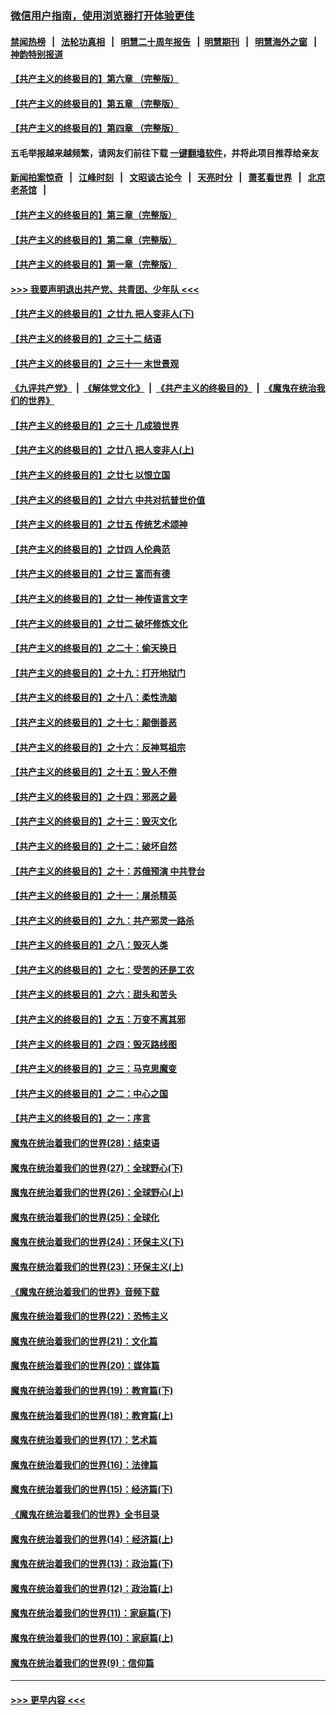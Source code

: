 ### [微信用户指南，使用浏览器打开体验更佳](https://github.com/gfw-breaker/banned-news1/blob/master/indexes/wechat-guide.md?t=0)
#### [禁闻热榜](热点新闻.md?t=0)  &nbsp;&nbsp;|&nbsp;&nbsp; [法轮功真相](https://github.com/gfw-breaker/truth/blob/master/README.md?t=0) &nbsp;&nbsp;|&nbsp;&nbsp; [明慧二十周年报告](https://github.com/gfw-breaker/mh-reports/blob/master/README.md?t=0) &nbsp;&nbsp;|&nbsp;&nbsp;[明慧期刊](https://github.com/gfw-breaker/mh-qikan) &nbsp;&nbsp;|&nbsp;&nbsp; [明慧海外之窗](https://github.com/gfw-breaker/mh-news/blob/master/README.md?t=0) &nbsp;&nbsp;|&nbsp;&nbsp; [神韵特别报道](https://github.com/gfw-breaker/mh-news/blob/master/shenyun.md?t=0)
#### [【共产主义的终极目的】第六章 （完整版）](../pages/nsc422/n11428913.md?t=02140522) 
#### [【共产主义的终极目的】第五章 （完整版）](../pages/nsc422/n11428912.md?t=02140522) 
#### [【共产主义的终极目的】第四章 （完整版）](../pages/nsc422/n11428907.md?t=02140522) 
#### 五毛举报越来越频繁，请网友们前往下载 [一键翻墙软件](https://github.com/gfw-breaker/ssr-accounts)，并将此项目推荐给亲友
#### [新闻拍案惊奇](https://github.com/gfw-breaker/banned-news1/blob/master/pages/link4.md) &nbsp;&nbsp;|&nbsp;&nbsp; [江峰时刻](https://github.com/gfw-breaker/banned-news1/blob/master/pages/link4.md) &nbsp;&nbsp;|&nbsp;&nbsp; [文昭谈古论今](https://github.com/gfw-breaker/banned-news1/blob/master/pages/link4.md) &nbsp;&nbsp;|&nbsp;&nbsp; [天亮时分](https://github.com/gfw-breaker/banned-news1/blob/master/pages/link4.md) &nbsp;&nbsp;|&nbsp;&nbsp; [萧茗看世界](https://github.com/gfw-breaker/banned-news1/blob/master/pages/link4.md) &nbsp;&nbsp;|&nbsp;&nbsp; [北京老茶馆](https://github.com/gfw-breaker/banned-news1/blob/master/pages/link4.md) &nbsp;&nbsp;|&nbsp;&nbsp; 
#### [【共产主义的终极目的】第三章（完整版）](../pages/nsc422/n11428848.md?t=02140522) 
#### [【共产主义的终极目的】第二章（完整版）](../pages/nsc422/n11428831.md?t=02140522) 
#### [【共产主义的终极目的】第一章（完整版）](../pages/nsc422/n11417651.md?t=02140522) 
#### [>>> 我要声明退出共产党、共青团、少年队 <<<](https://github.com/begood0513/goodnews/blob/master/quit/letter.md) 
#### [【共产主义的终极目的】之廿九 把人变非人(下)](../pages/nsc422/n11344140.md?t=02140522) 
#### [【共产主义的终极目的】之三十二 结语](../pages/nsc422/n11360535.md?t=02140522) 
#### [【共产主义的终极目的】之三十一 末世景观](../pages/nsc422/n11351129.md?t=02140522) 
#### [《九评共产党》](https://github.com/begood0513/9ping.md/blob/master/README.md) &nbsp;|&nbsp; [《解体党文化》](../../../../jtdwh.md/blob/master/README.md)  &nbsp;|&nbsp; [《共产主义的终极目的》](../../../../gczydzjmd.md/blob/master/README.md) &nbsp;|&nbsp; [《魔鬼在统治我们的世界》](../../../../mgztzwmdsj.md/blob/master/README.md) 
#### [【共产主义的终极目的】之三十 几成狼世界](../pages/nsc422/n11348280.md?t=02140522) 
#### [【共产主义的终极目的】之廿八 把人变非人(上)](../pages/nsc422/n11340492.md?t=02140522) 
#### [【共产主义的终极目的】之廿七 以恨立国](../pages/nsc422/n11336944.md?t=02140522) 
#### [【共产主义的终极目的】之廿六 中共对抗普世价值](../pages/nsc422/n11324785.md?t=02140522) 
#### [【共产主义的终极目的】之廿五 传统艺术颂神](../pages/nsc422/n11296396.md?t=02140522) 
#### [【共产主义的终极目的】之廿四 人伦典范](../pages/nsc422/n11296397.md?t=02140522) 
#### [【共产主义的终极目的】之廿三 富而有德](../pages/nsc422/n11283598.md?t=02140522) 
#### [【共产主义的终极目的】之廿一 神传语言文字](../pages/nsc422/n11263265.md?t=02140522) 
#### [【共产主义的终极目的】之廿二 破坏修炼文化](../pages/nsc422/n11245728.md?t=02140522) 
#### [【共产主义的终极目的】之二十：偷天换日](../pages/nsc422/n11238846.md?t=02140522) 
#### [【共产主义的终极目的】之十九：打开地狱门](../pages/nsc422/n11206376.md?t=02140522) 
#### [【共产主义的终极目的】之十八：柔性洗脑](../pages/nsc422/n11199994.md?t=02140522) 
#### [【共产主义的终极目的】之十七：颠倒善恶](../pages/nsc422/n11179782.md?t=02140522) 
#### [【共产主义的终极目的】之十六：反神骂祖宗](../pages/nsc422/n11166798.md?t=02140522) 
#### [【共产主义的终极目的】之十五：毁人不倦](../pages/nsc422/n11166792.md?t=02140522) 
#### [【共产主义的终极目的】之十四：邪恶之最](../pages/nsc422/n11150249.md?t=02140522) 
#### [【共产主义的终极目的】之十三：毁灭文化](../pages/nsc422/n11135227.md?t=02140522) 
#### [【共产主义的终极目的】之十二：破坏自然](../pages/nsc422/n11135214.md?t=02140522) 
#### [【共产主义的终极目的】之十：苏俄预演 中共登台](../pages/nsc422/n11118424.md?t=02140522) 
#### [【共产主义的终极目的】之十一：屠杀精英](../pages/nsc422/n11118442.md?t=02140522) 
#### [【共产主义的终极目的】之九：共产邪灵一路杀](../pages/nsc422/n11114139.md?t=02140522) 
#### [【共产主义的终极目的】之八：毁灭人类](../pages/nsc422/n11108503.md?t=02140522) 
#### [【共产主义的终极目的】之七：受苦的还是工农](../pages/nsc422/n11101809.md?t=02140522) 
#### [【共产主义的终极目的】之六：甜头和苦头](../pages/nsc422/n11096971.md?t=02140522) 
#### [【共产主义的终极目的】之五：万变不离其邪](../pages/nsc422/n11091285.md?t=02140522) 
#### [【共产主义的终极目的】之四：毁灭路线图](../pages/nsc422/n11086284.md?t=02140522) 
#### [【共产主义的终极目的】之三：马克思魔变](../pages/nsc422/n11061941.md?t=02140522) 
#### [【共产主义的终极目的】之二：中心之国](../pages/nsc422/n11047728.md?t=02140522) 
#### [【共产主义的终极目的】之一：序言](../pages/nsc422/n11086077.md?t=02140522) 
#### [魔鬼在统治着我们的世界(28)：结束语](../pages/nsc422/n10936246.md?t=02140522) 
#### [魔鬼在统治着我们的世界(27)：全球野心(下)](../pages/nsc422/n10928319.md?t=02140522) 
#### [魔鬼在统治着我们的世界(26)：全球野心(上)](../pages/nsc422/n10900318.md?t=02140522) 
#### [魔鬼在统治着我们的世界(25)：全球化](../pages/nsc422/n10788205.md?t=02140522) 
#### [魔鬼在统治着我们的世界(24)：环保主义(下)](../pages/nsc422/n10695307.md?t=02140522) 
#### [魔鬼在统治着我们的世界(23)：环保主义(上)](../pages/nsc422/n10688613.md?t=02140522) 
#### [《魔鬼在统治着我们的世界》音频下载](../pages/nsc422/n10635553.md?t=02140522) 
#### [魔鬼在统治着我们的世界(22)：恐怖主义](../pages/nsc422/n10614727.md?t=02140522) 
#### [魔鬼在统治着我们的世界(21)：文化篇](../pages/nsc422/n10597706.md?t=02140522) 
#### [魔鬼在统治着我们的世界(20)：媒体篇](../pages/nsc422/n10586579.md?t=02140522) 
#### [魔鬼在统治着我们的世界(19)：教育篇(下)](../pages/nsc422/n10564808.md?t=02140522) 
#### [魔鬼在统治着我们的世界(18)：教育篇(上)](../pages/nsc422/n10526970.md?t=02140522) 
#### [魔鬼在统治着我们的世界(17)：艺术篇](../pages/nsc422/n10499093.md?t=02140522) 
#### [魔鬼在统治着我们的世界(16)：法律篇](../pages/nsc422/n10485969.md?t=02140522) 
#### [魔鬼在统治着我们的世界(15)：经济篇(下)](../pages/nsc422/n10469975.md?t=02140522) 
#### [《魔鬼在统治着我们的世界》全书目录](../pages/nsc422/n10464261.md?t=02140522) 
#### [魔鬼在统治着我们的世界(14)：经济篇(上)](../pages/nsc422/n10457370.md?t=02140522) 
#### [魔鬼在统治着我们的世界(13)：政治篇(下)](../pages/nsc422/n10448270.md?t=02140522) 
#### [魔鬼在统治着我们的世界(12)：政治篇(上)](../pages/nsc422/n10444576.md?t=02140522) 
#### [魔鬼在统治着我们的世界(11)：家庭篇(下)](../pages/nsc422/n10440961.md?t=02140522) 
#### [魔鬼在统治着我们的世界(10)：家庭篇(上)](../pages/nsc422/n10435448.md?t=02140522) 
#### [魔鬼在统治着我们的世界(9)：信仰篇](../pages/nsc422/n10432159.md?t=02140522) 

----
#### [ >>> 更早内容 <<< ](../indexes/nsc422-earlier.md)
